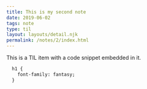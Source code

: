 ```yaml
---
title: This is my second note
date: 2019-06-02
tags: note
type: til
layout: layouts/detail.njk
permalink: /notes/2/index.html
---
```


This is a TIL item with a code snippet embedded in it.

```html
  h1 {
    font-family: fantasy;
  }
```
